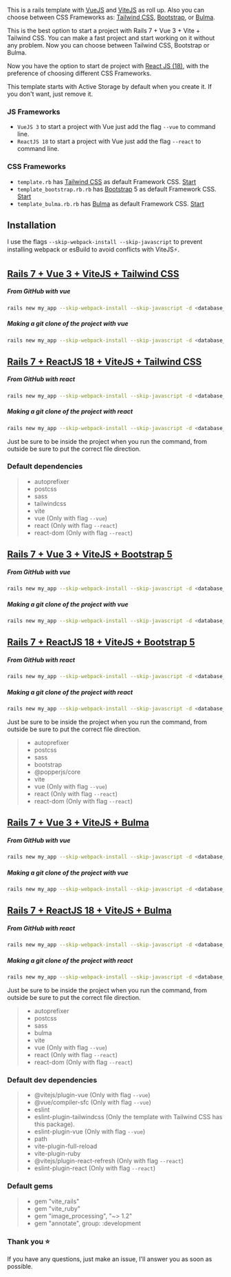 This is a rails template with <a href="https://vuejs.org/" target="_blank">VueJS</a> and <a href="https://vitejs.dev/" target="_blank">ViteJS</a> as roll up. Also you can choose between CSS Frameworks as: <a href="https://tailwindcss.com/" target="_blank">Tailwind CSS</a>, <a href="https://getbootstrap.com/" target="_blank">Bootstrap</a>, or <a href="https://bulma.io/" target="_blank">Bulma</a>.



This is the best option to start a project with Rails 7 + Vue 3 + Vite + Tailwind CSS. You can make a fast project and start working on it without any problem. Now you can choose between Tailwind CSS, Bootstrap or Bulma.

Now you have the option to start de project with <a href="https://reactjs.org/" target="_blank">React JS (18)</a>, with the preference of choosing different CSS Frameworks.

This template starts with Active Storage by default when you create it. If you don't want, just remove it.

### JS Frameworks

- `VueJS 3` to start a project with Vue just add the flag `--vue` to command line.
- `ReactJS 18` to start a project with Vue just add the flag `--react` to command line.

### CSS Frameworks

- `template.rb` has <a href="https://tailwindcss.com/" target="_blank">Tailwind CSS</a> as default Framework CSS. [Start](https://github.com/IsraelDCastro/rails-vite-tailwindcss-template#tailwindcss)
- `template_bootstrap.rb.rb` has <a href="https://getbootstrap.com/" target="_blank">Bootstrap</a> 5 as default Framework CSS. [Start](https://github.com/IsraelDCastro/rails-vite-tailwindcss-template#bootstrap)
- `template_bulma.rb.rb` has <a href="https://bulma.io/" target="_blank">Bulma</a> as default Framework CSS. [Start](https://github.com/IsraelDCastro/rails-vite-tailwindcss-template#bulma)

## Installation

I use the flags `--skip-webpack-install --skip-javascript` to prevent installing webpack or esBuild to avoid conflicts with ViteJS⚡️.

## <a name="tailwindcss"></a>[Rails 7 + Vue 3 + ViteJS + Tailwind CSS](#tailwindcss)

##### From GitHub with vue

```bash
rails new my_app --skip-webpack-install --skip-javascript -d <database_you_want> -m https://raw.githubusercontent.com/IsraelDCastro/rails-vite-tailwindcss-template/master/template.rb --vue
```

##### Making a git clone of the project with vue

```bash
rails new my_app --skip-webpack-install --skip-javascript -d <database_you_want> -m template.rb --vue
```

## <a name="tailwindcss"></a>[Rails 7 + ReactJS 18 + ViteJS + Tailwind CSS](#tailwindcss)

##### From GitHub with react

```bash
rails new my_app --skip-webpack-install --skip-javascript -d <database_you_want> -m https://raw.githubusercontent.com/IsraelDCastro/rails-vite-tailwindcss-template/master/template.rb --react
```

##### Making a git clone of the project with react

```bash
rails new my_app --skip-webpack-install --skip-javascript -d <database_you_want> -m template.rb --react
```

Just be sure to be inside the project when you run the command, from outside be sure to put the correct file direction.

### Default dependencies

> - autoprefixer
> - postcss
> - sass
> - tailwindcss
> - vite
> - vue (Only with flag `--vue`)
> - react (Only with flag `--react`)
> - react-dom (Only with flag `--react`)

## <a name="bootstrap"></a>[Rails 7 + Vue 3 + ViteJS + Bootstrap 5](#bootstrap)

##### From GitHub with vue

```bash
rails new my_app --skip-webpack-install --skip-javascript -d <database_you_want> -m https://raw.githubusercontent.com/IsraelDCastro/rails-vite-tailwindcss-template/master/template_bootstrap.rb --vue
```

##### Making a git clone of the project with vue

```bash
rails new my_app --skip-webpack-install --skip-javascript -d <database_you_want> -m template_bootstrap.rb --vue
```

## <a name="bootstrap"></a>[Rails 7 + ReactJS 18 + ViteJS + Bootstrap 5](#bootstrap)

##### From GitHub with react

```bash
rails new my_app --skip-webpack-install --skip-javascript -d <database_you_want> -m https://raw.githubusercontent.com/IsraelDCastro/rails-vite-tailwindcss-template/master/template_bootstrap.rb --react
```

##### Making a git clone of the project with react

```bash
rails new my_app --skip-webpack-install --skip-javascript -d <database_you_want> -m template_bootstrap.rb --react
```

Just be sure to be inside the project when you run the command, from outside be sure to put the correct file direction.

> - autoprefixer
> - postcss
> - sass
> - bootstrap
> - @popperjs/core
> - vite
> - vue (Only with flag `--vue`)
> - react (Only with flag `--react`)
> - react-dom (Only with flag `--react`)

## <a name="bulma"></a>[Rails 7 + Vue 3 + ViteJS + Bulma](#bulma)

##### From GitHub with vue

```bash
rails new my_app --skip-webpack-install --skip-javascript -d <database_you_want> -m https://raw.githubusercontent.com/IsraelDCastro/rails-vite-tailwindcss-template/master/template_bulma.rb --vue
```

##### Making a git clone of the project with vue

```bash
rails new my_app --skip-webpack-install --skip-javascript -d <database_you_want> -m template_bulma.rb --vue
```

## <a name="bulma"></a>[Rails 7 + ReactJS 18 + ViteJS + Bulma](#bulma)

##### From GitHub with react

```bash
rails new my_app --skip-webpack-install --skip-javascript -d <database_you_want> -m https://raw.githubusercontent.com/IsraelDCastro/rails-vite-tailwindcss-template/master/template_bulma.rb --react
```

##### Making a git clone of the project with react

```bash
rails new my_app --skip-webpack-install --skip-javascript -d <database_you_want> -m template_bulma.rb --react
```

Just be sure to be inside the project when you run the command, from outside be sure to put the correct file direction.

> - autoprefixer
> - postcss
> - sass
> - bulma
> - vite
> - vue (Only with flag `--vue`)
> - react (Only with flag `--react`)
> - react-dom (Only with flag `--react`)

### Default dev dependencies

> - @vitejs/plugin-vue (Only with flag `--vue`)
> - @vue/compiler-sfc (Only with flag `--vue`)
> - eslint
> - eslint-plugin-tailwindcss (Only the template with Tailwind CSS has this package).
> - eslint-plugin-vue (Only with flag `--vue`)
> - path
> - vite-plugin-full-reload
> - vite-plugin-ruby
> - @vitejs/plugin-react-refresh (Only with flag `--react`)
> - eslint-plugin-react (Only with flag `--react`)

### Default gems

> - gem "vite_rails"
> - gem "vite_ruby"
> - gem "image_processing", "~> 1.2"
> - gem "annotate", group: :development

### Thank you ⭐️

If you have any questions, just make an issue, I'll answer you as soon as possible.
